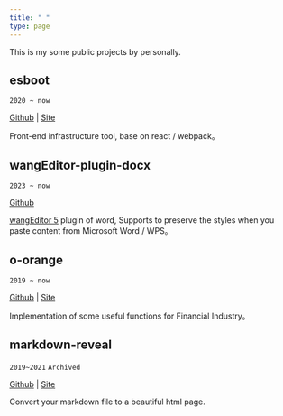 ```yaml
---
title: " "
type: page
---
```


This is my some public projects by personally.

## esboot

`2020 ~ now`

[Github](https://github.com/moonlitusun/esboot) | [Site](https://esboot.js.org)

Front-end infrastructure tool, base on react / webpack。

## wangEditor-plugin-docx

`2023 ~ now`

[Github](https://github.com/moonlitusun/wangEditor-plugin-docx)

[wangEditor 5](https://www.wangeditor.com/) plugin of word, Supports to preserve the styles when you paste content from Microsoft Word / WPS。

## o-orange

`2019 ~ now`

[Github](https://github.com/moonlitusun/o-orange) | [Site](https://moonlit.vip/o-orange)

Implementation of some useful functions for Financial Industry。

## markdown-reveal

`2019~2021` `Archived`

[Github](https://github.com/moonlitusun/markdown-reveal) | [Site](https://moonlit.vip/markdown-reveal)

Convert your markdown file to a beautiful html page.
